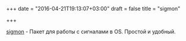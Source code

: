 +++
date = "2016-04-21T19:13:07+03:00"
draft = false
title = "sigmon"

+++

<p><a href="https://github.com/codemodus/sigmon">sigmon</a>&nbsp;- Пакет для работы с сигналами в OS. Простой и удобный.</p>

